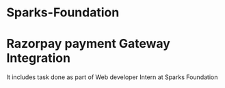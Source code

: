 # Sparks-Foundation 
# Razorpay payment Gateway Integration
It includes task done as part of Web developer Intern at Sparks Foundation

